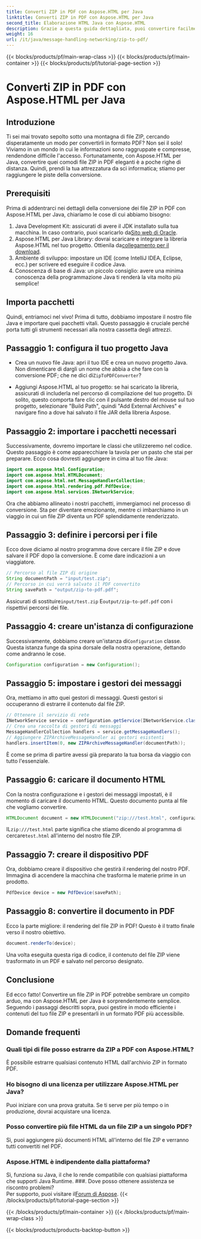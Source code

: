 ```yaml
---
title: Converti ZIP in PDF con Aspose.HTML per Java
linktitle: Converti ZIP in PDF con Aspose.HTML per Java
second_title: Elaborazione HTML Java con Aspose.HTML
description: Grazie a questa guida dettagliata, puoi convertire facilmente i tuoi file ZIP in PDF utilizzando Aspose.HTML per Java.
weight: 16
url: /it/java/message-handling-networking/zip-to-pdf/
---
```


{{< blocks/products/pf/main-wrap-class >}}
{{< blocks/products/pf/main-container >}}
{{< blocks/products/pf/tutorial-page-section >}}

# Converti ZIP in PDF con Aspose.HTML per Java

## Introduzione
Ti sei mai trovato sepolto sotto una montagna di file ZIP, cercando disperatamente un modo per convertirli in formato PDF? Non sei il solo! Viviamo in un mondo in cui le informazioni sono raggruppate e compresse, rendendone difficile l'accesso. Fortunatamente, con Aspose.HTML per Java, convertire quei comodi file ZIP in PDF eleganti è a poche righe di distanza. Quindi, prendi la tua attrezzatura da sci informatica; stiamo per raggiungere le piste della conversione.
## Prerequisiti
Prima di addentrarci nei dettagli della conversione dei file ZIP in PDF con Aspose.HTML per Java, chiariamo le cose di cui abbiamo bisogno:
1.  Java Development Kit: assicurati di avere il JDK installato sulla tua macchina. In caso contrario, puoi scaricarlo da[Sito web di Oracle](https://www.oracle.com/java/technologies/javase-jdk11-downloads.html).
2.  Aspose.HTML per Java Library: dovrai scaricare e integrare la libreria Aspose.HTML nel tuo progetto. Ottienila da[collegamento per il download](https://releases.aspose.com/html/java/).
3. Ambiente di sviluppo: impostare un IDE (come IntelliJ IDEA, Eclipse, ecc.) per scrivere ed eseguire il codice Java.
4. Conoscenza di base di Java: un piccolo consiglio: avere una minima conoscenza della programmazione Java ti renderà la vita molto più semplice!
## Importa pacchetti
Quindi, entriamoci nel vivo! Prima di tutto, dobbiamo impostare il nostro file Java e importare quei pacchetti vitali. Questo passaggio è cruciale perché porta tutti gli strumenti necessari alla nostra cassetta degli attrezzi. 
## Passaggio 1: configura il tuo progetto Java
- Crea un nuovo file Java: apri il tuo IDE e crea un nuovo progetto Java. Non dimenticare di dargli un nome che abbia a che fare con la conversione PDF; che ne dici di`ZipToPDFConverter`?
  
- Aggiungi Aspose.HTML al tuo progetto: se hai scaricato la libreria, assicurati di includerla nel percorso di compilazione del tuo progetto. Di solito, questo comporta fare clic con il pulsante destro del mouse sul tuo progetto, selezionare "Build Path", quindi "Add External Archives" e navigare fino a dove hai salvato il file JAR della libreria Aspose.
## Passaggio 2: importare i pacchetti necessari
Successivamente, dovremo importare le classi che utilizzeremo nel codice. Questo passaggio è come apparecchiare la tavola per un pasto che stai per preparare. Ecco cosa dovresti aggiungere in cima al tuo file Java:
```java
import com.aspose.html.Configuration;
import com.aspose.html.HTMLDocument;
import com.aspose.html.net.MessageHandlerCollection;
import com.aspose.html.rendering.pdf.PdfDevice;
import com.aspose.html.services.INetworkService;
```
Ora che abbiamo allineato i nostri pacchetti, immergiamoci nel processo di conversione. Sta per diventare emozionante, mentre ci imbarchiamo in un viaggio in cui un file ZIP diventa un PDF splendidamente renderizzato. 
## Passaggio 3: definire i percorsi per i file
Ecco dove diciamo al nostro programma dove cercare il file ZIP e dove salvare il PDF dopo la conversione. È come dare indicazioni a un viaggiatore.
```java
// Percorso al file ZIP di origine
String documentPath = "input/test.zip";
// Percorso in cui verrà salvato il PDF convertito
String savePath = "output/zip-to-pdf.pdf";
```
 Assicurati di sostituire`input/test.zip` E`output/zip-to-pdf.pdf` con i rispettivi percorsi dei file.
## Passaggio 4: creare un'istanza di configurazione
 Successivamente, dobbiamo creare un'istanza di`Configuration` classe. Questa istanza funge da spina dorsale della nostra operazione, dettando come andranno le cose.
```java
Configuration configuration = new Configuration();
```
## Passaggio 5: impostare i gestori dei messaggi
Ora, mettiamo in atto quei gestori di messaggi. Questi gestori si occuperanno di estrarre il contenuto dal file ZIP. 
```java
// Ottenere il servizio di rete
INetworkService service = configuration.getService(INetworkService.class);
// Crea una raccolta di gestori di messaggi
MessageHandlerCollection handlers = service.getMessageHandlers();
// Aggiungere ZIPArchiveMessageHandler ai gestori esistenti
handlers.insertItem(0, new ZIPArchiveMessageHandler(documentPath));
```
È come se prima di partire avessi già preparato la tua borsa da viaggio con tutto l'essenziale.
## Passaggio 6: caricare il documento HTML
Con la nostra configurazione e i gestori dei messaggi impostati, è il momento di caricare il documento HTML. Questo documento punta al file che vogliamo convertire.
```java
HTMLDocument document = new HTMLDocument("zip:///test.html", configurazione);
```
 IL`zip:///test.html` parte significa che stiamo dicendo al programma di cercare`test.html` all'interno del nostro file ZIP.
## Passaggio 7: creare il dispositivo PDF
Ora, dobbiamo creare il dispositivo che gestirà il rendering del nostro PDF. Immagina di accendere la macchina che trasforma le materie prime in un prodotto.
```java
PdfDevice device = new PdfDevice(savePath);
```
## Passaggio 8: convertire il documento in PDF
Ecco la parte migliore: il rendering del file ZIP in PDF! Questo è il tratto finale verso il nostro obiettivo.
```java
document.renderTo(device);
```
Una volta eseguita questa riga di codice, il contenuto del file ZIP viene trasformato in un PDF e salvato nel percorso designato.
## Conclusione
Ed ecco fatto! Convertire un file ZIP in PDF potrebbe sembrare un compito arduo, ma con Aspose.HTML per Java è sorprendentemente semplice. Seguendo i passaggi descritti sopra, puoi gestire in modo efficiente i contenuti del tuo file ZIP e presentarli in un formato PDF più accessibile.
## Domande frequenti
### Quali tipi di file posso estrarre da ZIP a PDF con Aspose.HTML?  
È possibile estrarre qualsiasi contenuto HTML dall'archivio ZIP in formato PDF.
### Ho bisogno di una licenza per utilizzare Aspose.HTML per Java?  
Puoi iniziare con una prova gratuita. Se ti serve per più tempo o in produzione, dovrai acquistare una licenza.
### Posso convertire più file HTML da un file ZIP a un singolo PDF?  
Sì, puoi aggiungere più documenti HTML all'interno del file ZIP e verranno tutti convertiti nel PDF.
### Aspose.HTML è indipendente dalla piattaforma?  
Sì, funziona su Java, il che lo rende compatibile con qualsiasi piattaforma che supporti Java Runtime.
###. Dove posso ottenere assistenza se riscontro problemi?  
 Per supporto, puoi visitare il[Forum di Aspose](https://forum.aspose.com/c/html/29).
{{< /blocks/products/pf/tutorial-page-section >}}

{{< /blocks/products/pf/main-container >}}
{{< /blocks/products/pf/main-wrap-class >}}

{{< blocks/products/products-backtop-button >}}
